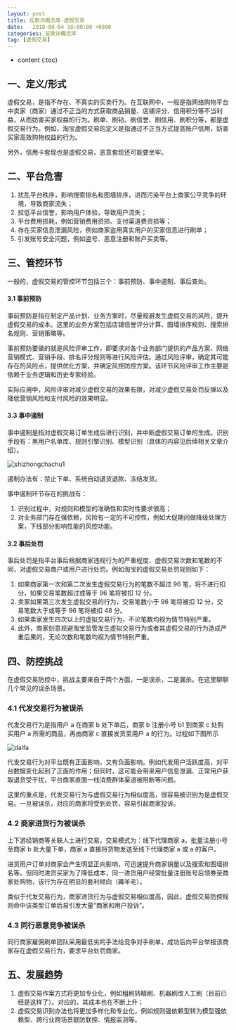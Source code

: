 ```yaml
---
layout: post
title: 反欺诈概念库-虚假交易
date:   2018-08-04 18:00:00 +0800
categories: 反欺诈概念库
tag: [虚假交易]
---
```


* content
{:toc}


## 一、定义/形式
虚假交易，是指不存在、不真实的买卖行为。在互联网中，一般是指网络购物平台中卖家（商家）通过不正当的方式获取商品销量、店铺评分、信用积分等不当利益，从而妨害买家权益的行为。刷单、刷钻、刷信誉、刷信用、刷积分等，都是虚假交易行为。例如，淘宝虚假交易的定义是指通过不正当方式提高账户信用，妨害买家高效购物权益的行为。

另外，信用卡套现也是虚假交易，恶意套现还可能要坐牢。

## 二、平台危害
1. 扰乱平台秩序，影响搜索排名和图墙排序，进而污染平台上商家公平竞争的环境，导致商家流失；
2. 拉低平台信誉，影响用户体验，导致用户流失；
3. 平台费用损耗，例如营销费用资损、支付渠道费资损等；
4. 存在买家信息泄漏风险，例如商家盗用真实用户的买家信息进行刷单；
5. 引发账号安全问题，例如盗号、恶意注册和账户买卖等。


## 三、管控环节

一般的，虚假交易的管控环节包括三个：事前预防、事中遏制、事后查处。

#### 3.1 事前预防
事前预防是指在制定产品计划、业务方案时，尽量规避发生虚假交易的风险，提升虚假交易的成本。这里的业务方案包括店铺信誉评分计算、图墙排序规则、搜索排名规则、营销策略等。

事前预防要做的就是风险评审工作，即要求对各个业务部门提供的产品方案、网络营销模式、营销手段、排名评分规则等进行风险评估。通过风险评审，确定其可能存在的风险点，提供优化方案，并确定风控防控方案。该环节风险评审工作主要是依赖于业务逻辑和历史专家经验。

实际应用中，风险评审对减少虚假交易的效果有限，对减少虚假交易处罚反弹以及降低营销风险和支付风险的效果明显。

#### 3.3 事中遏制
事中遏制是指对虚假交易订单生成后进行识别，并中断虚假交易订单的生成。识别手段有：黑用户名单库、规则引擎识别、模型识别（具体的内容见后续相关文章介绍）。

![shizhongchachu1](https://user-images.githubusercontent.com/13688310/43676730-5b5a0454-9829-11e8-8b3c-5fd6b1929703.png)


遏制办法有：禁止下单、系统自动退货退款、冻结发货。

事中遏制环节存在的挑战有：
	
1. 识别过程中，对规则和模型的准确性和实时性要求很高；
2. 对业务部门存在强依赖，风险有一定的不可控性，例如大促期间做降级处理方案，下线部分影响性能的风控功能。

#### 3.2 事后处罚
事后处罚是指平台事后根据商家违规行为的严重程度、虚假交易次数和笔数的不同，对虚假交易商户或用户进行处罚。例如淘宝的虚假交易处罚规则如下：

1. 如果商家第一次和第二次发生虚假交易行为的笔数不超过 96 笔，将不进行扣分，如果交易笔数超过或等于 96 笔将被扣 12 分。
2. 卖家如果第三次发生虚拟交易的行为，交易笔数小于 96 笔将被扣 12 分，交易笔数大于或等于 96 笔将被扣 48 分。
3. 如果卖家发生四次以上的虚拟交易行为，不论笔数均视为情节特别严重。
4. 此外，商家刻意规避淘宝监管发生虚拟交易行为或者其虚假交易的行为造成严重后果的，无论次数和笔数均视为情节特别严重。

## 四、防控挑战
在虚假交易防控中，挑战主要来自于两个方面，一是误杀，二是漏杀。在这里聊聊几个常见的误杀场景。

### 4.1 代发交易行为被误杀
代发交易行为是指用户 a 在商家 b 处下单后，商家 b 注册小号 b1 到商家 c 处购买用户 a 所需的商品，再由商家 c 直接发货至用户 a 的行为。过程如下图所示

![daifa](https://user-images.githubusercontent.com/13688310/43676627-46a48d74-9827-11e8-849a-fe738ba3182f.png)

代发交易行为对平台既有正面影响，又有负面影响。例如代发用户活跃度高，对平台数据变化起到了正面的作用；但同时，这可能会带来用户信息泄漏、正常用户获取退货受干扰，平台商家直面一线消费群体渠道被阻断等问题。

这里的重点是，代发交易行为与虚假交易行为相似度高，很容易被识别为是虚假交易。一旦被误杀，对应的商家将受到处罚，容易引起商家投诉。

### 4.2 商家进货行为被误杀
上下游经销商等关联人士进行交易，交易模式为：线下代理商家 a，批量注册小号至商家 b 处大量下单，商家 a 直接将货物发送至线下代理商家 a 或 a 的客户。

进货用户订单对商家会产生明显正向影响，可迅速提升商家销量以及搜索和图墙排名等。但同时进货买家为了降低成本，同一进货用户经常批量注册账号后领券至商家处购物，该行为存在明显的套利倾向（薅羊毛）。

类似于代发交易行为，商家进货行为与虚假交易相似度高，因此，虚假交易防控规则命中该类型订单后易引发大量“商家和用户投诉”。

### 4.3 同行恶意竞争被误杀
同行商家雇佣刷单团队采用最低劣的手法给竞争对手刷单，成功后向平台举报该商家存在虚假交易行为，要求平台处罚商家。

## 五、发展趋势

1. 虚假交易作案方式将更加专业化，例如粗刷转精刷、机器刷改人工刷（目前已经是这样了）。对应的，其成本也在不断上升；
2. 虚假交易识别办法也将更加多样化和专业化，例如规则强依赖型转为模型强依赖型、跨行业跨场景联防联控、情报监测等。



